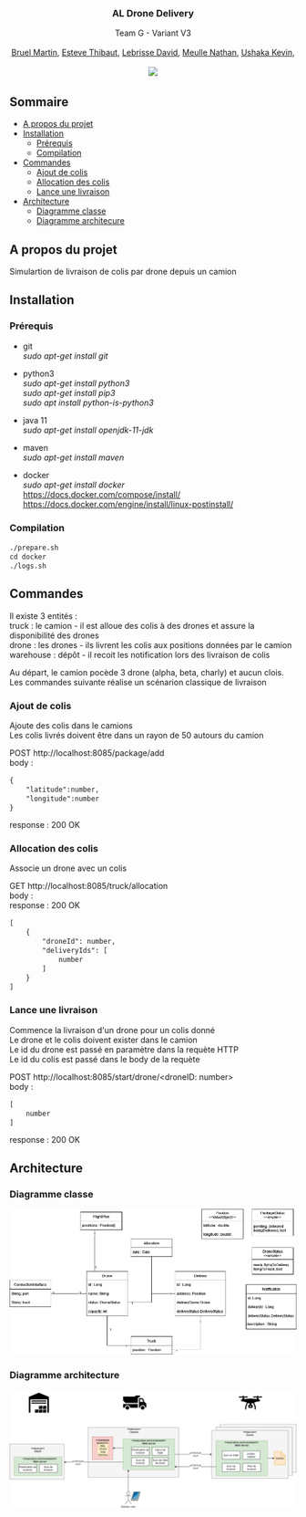 <br />
<p align="center">
  <h3 align="center">AL Drone Delivery</h3>

  <p align="center">
  Team G - Variant V3
   <br /><br />
   <a href="https://github.com/Martin-Bruel">Bruel Martin</a>,
   <a href="https://github.com/Thibaut-Esteve">Esteve Thibaut</a>,
   <a href="https://github.com/DavidLebrisse">Lebrisse David</a>,
   <a href="https://github.com/NathanMeulle">Meulle Nathan</a>,	
   <a href="https://github.com/kevinushaka">Ushaka Kevin</a>,
   <br /><br />
   <img src="https://github.com/pns-si5-al-course/al-drone-21-22-al-drone-21-22-g/blob/main/drone-delivery.jpg" width="400">
  </p>
  <p align="center">
</p>

## Sommaire

* [A propos du projet](#a-propos-du-projet)
* [Installation](#installation)
  * [Prérequis](#prérequis)
  * [Compilation](#compilation)
* [Commandes](#commandes)
  * [Ajout de colis](#ajout-de-colis)
  * [Allocation des colis](#allocation-des-colis)
  * [Lance une livraison](#lance-une-livraison)
* [Architecture](#architecture)
  * [Diagramme classe](#diagramme-classe)
  * [Diagramme architecure](#diagramme-architecture)
 

## A propos du projet
Simulartion de livraison de colis par drone depuis un camion

## Installation

### Prérequis  

- git              
*sudo apt-get install git*  

- python3  
*sudo apt-get install python3*  
*sudo apt-get install pip3*    
*sudo apt install python-is-python3*  

- java 11  
*sudo apt-get install openjdk-11-jdk*  

- maven  
*sudo apt-get install maven*  

- docker  
*sudo apt-get install docker*  
https://docs.docker.com/compose/install/  
https://docs.docker.com/engine/install/linux-postinstall/  

### Compilation

```
./prepare.sh
cd docker
./logs.sh
```

## Commandes

Il existe 3 entités :  
truck : le camion - il est alloue des colis à des drones et assure la disponibilité des drones  
drone : les drones - ils livrent les colis aux positions données par le camion  
warehouse : dépôt - il recoit les notification lors des livraison de colis  

Au départ, le camion pocède 3 drone (alpha, beta, charly) et aucun clois.  
Les commandes suivante réalise un scénarion classique de livraison  

### Ajout de colis

Ajoute des colis dans le camions  
Les colis livrés doivent être dans un rayon de 50 autours du camion

POST http://localhost:8085/package/add  
body : 
```
{
    "latitude":number,
    "longitude":number
}
```  
response : 200 OK

### Allocation des colis

Associe un drone avec un colis

GET http://localhost:8085/truck/allocation  
body :  
response : 200 OK  
```
[
    {
        "droneId": number,
        "deliveryIds": [
            number
        ]
    }
]
```

### Lance une livraison

Commence la livraison d'un drone pour un colis donné  
Le drone et le colis doivent exister dans le camion  
Le id du drone est passé en paramètre dans la requète HTTP  
Le id du colis est passé dans le body de la requète  

POST http://localhost:8085/start/drone/<droneID: number>  
body :  
```
[
    number
]
```  
response : 200 OK  

## Architecture

### Diagramme classe

![plot](./classes.png)

### Diagramme architecture

![plot](./architecture.png)
